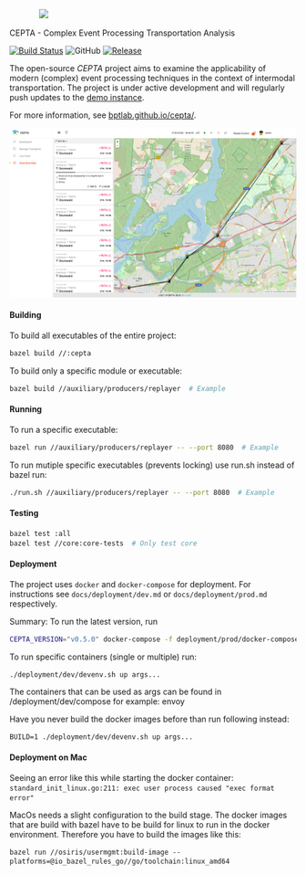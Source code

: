 <p align="center">
  <img style="display:inline-block" width="400px" src="https://user-images.githubusercontent.com/19370911/80150874-706f2e80-85b9-11ea-92e8-2a4bf79c0314.png">
</p>

CEPTA - Complex Event Processing Transportation Analysis

[![Build Status](https://travis-ci.com/bptlab/cepta.svg?branch=master)](https://travis-ci.com/bptlab/cepta)
![GitHub](https://img.shields.io/github/license/bptlab/cepta)
[![Release](https://img.shields.io/github/release/bptlab/cepta)](https://github.com/bptlab/cepta/releases/latest)

The open-source *CEPTA* project aims to examine the applicability of
modern (complex) event processing 
techniques in the context of intermodal transportation.
The project is under active development and will regularly 
push updates to the [demo instance](https://bpt-lab.org/cepta).

For more information, see [bptlab.github.io/cepta/](https://bptlab.github.io/cepta/).

![Screenshot](web/images/screenshot-light.png)

#### Building
To build all executables of the entire project:
```bash
bazel build //:cepta
```
To build only a specific module or executable:
```bash
bazel build //auxiliary/producers/replayer  # Example
```

#### Running
To run a specific executable:
```bash
bazel run //auxiliary/producers/replayer -- --port 8080  # Example
```
To run mutiple specific executables (prevents locking) use run.sh instead of bazel run:
```bash
./run.sh //auxiliary/producers/replayer -- --port 8080  # Example
```



#### Testing
```bash
bazel test :all
bazel test //core:core-tests  # Only test core
``` 

#### Deployment
The project uses `docker` and `docker-compose` for deployment.
For instructions see `docs/deployment/dev.md` or `docs/deployment/prod.md` respectively.

Summary: To run the latest version, run 
```bash
CEPTA_VERSION="v0.5.0" docker-compose -f deployment/prod/docker-compose.yml up
```

To run specific containers (single or multiple) run:
```bash
./deployment/dev/devenv.sh up args...
```

The containers that can be used as args can be found in /deployment/dev/compose for example: envoy

Have you never build the docker images before than run following instead:
```
BUILD=1 ./deployment/dev/devenv.sh up args...
```

#### Deployment on Mac
Seeing an error like this while starting the docker container:  
`standard_init_linux.go:211: exec user process caused "exec format error"`

MacOs needs a slight configuration to the build stage. The docker images that are build with bazel have to be build for linux to run in the docker environment. Therefore you have to build the images like this: 

```
bazel run //osiris/usermgmt:build-image --platforms=@io_bazel_rules_go//go/toolchain:linux_amd64
```

